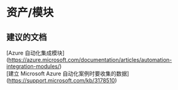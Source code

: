 
<properties
    pageTitle="assets/module"
    description="32501554Assetsmodule"
    service="microsoft.automation"
    resource="automationaccounts"
    authors="adoyle"
    displayorder=""
    selfHelpType="generic"
    supportTopicIds="32501554"
    resourceTags=""
    productPesIds="15607"
    cloudEnvironments="public"
/>


# 资产/模块


## **建议的文档**
[Azure 自动化集成模块] (https://azure.microsoft.com/documentation/articles/automation-integration-modules/) <br>
[建立 Microsoft Azure 自动化案例时要收集的数据] (https://support.microsoft.com/kb/3178510)


<!--HONumber=Aug16_HO3-->



